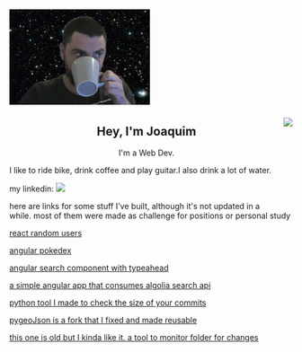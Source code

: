 ## [![joaquim medeiros header](https://github.com/medeirosjoaquim/medeirosjoaquim/blob/main/images/me.png)]('')


<img align="right" height="150" src="https://media.giphy.com/media/OeyAkKTKYSvmw/giphy.gif"/>

<p align='center'>

<h2 align="center">Hey, I'm Joaquim</h2>
<p align="center">I'm a Web Dev.</p>
<p>I like to ride bike, drink coffee and play guitar.I also drink a lot of water.
<p> my linkedin: <a href="https://www.linkedin.com/in/joaquim-medeiros/" target="_blank"><img height="15" src="https://image.flaticon.com/icons/svg/733/733561.svg"></a></p>



<p>here are links for some stuff I've built, although it's not updated in a while. most of them
were made as challenge for positions or personal study</p>


<p><a href="https://github.com/medeirosjoaquim/address_book" target="_blank">react random users</a></p>

<p><a href="https://github.com/medeirosjoaquim/ng-pokedex" target="_blank">angular pokedex</a></p>
<p><a href="https://github.com/medeirosjoaquim/ng-typeahead" target="_blank">angular search component with typeahead</a></p>
<p><a href="https://github.com/medeirosjoaquim/-ng-weather-demo" target="_blank">a simple angular app that consumes algolia search api</a></p>
<p><a href="https://github.com/medeirosjoaquim/checklines" target="_blank">python tool I made to check the size of your commits</a></p>
<p><a href="https://github.com/medeirosjoaquim/PyGeoJson" target="_blank">pygeoJson is a fork that I fixed and made reusable</a></p>
<p><a href="https://github.com/medeirosjoaquim/bashmaker" target="_blank">this one is old but I kinda like it. a tool to monitor folder for changes</a></p>
